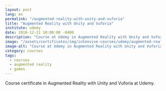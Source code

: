 ```yaml
---
layout: post
lang: en
permalink: "/augmented-reality-with-unity-and-vuforia"
title: "Augmented Reality with Unity and Vuforia"
institute: udemy
date: 2018-12-21 18:00:00 -0400
description: "Course at Udemy in Augmented Reality with Unity and Vuforia."
image: "/assets/certificates/img/intensive-courses/udemy/augmented-reality-with-unity-and-vuforia.jpg"
image-alt: "Course at Udemy in Augmented Reality with Unity and Vuforia certificate."
category: courses
tags:
  - courses
  - augmented reality
  - games
---
```


Course certificate in Augmented Reality with Unity and Vuforia at Udemy.
